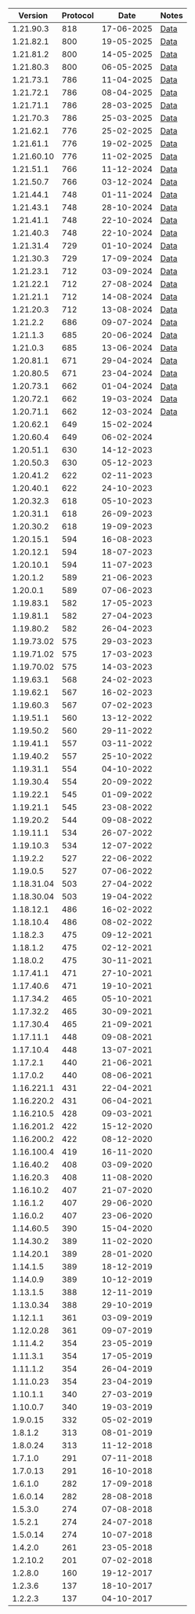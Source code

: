 | Version    | Protocol | Date       | Notes                         |
|------------|----------|------------|-------------------------------|
| 1.21.90.3  | 818      | 17-06-2025 | [Data](../preview/1.21.90.28) |
| 1.21.82.1  | 800      | 19-05-2025 | [Data](../preview/1.21.80.28) |
| 1.21.81.2  | 800      | 14-05-2025 | [Data](../preview/1.21.80.28) |
| 1.21.80.3  | 800      | 06-05-2025 | [Data](../preview/1.21.80.28) |
| 1.21.73.1  | 786      | 11-04-2025 | [Data](../preview/1.21.70.26) |
| 1.21.72.1  | 786      | 08-04-2025 | [Data](../preview/1.21.70.26) |
| 1.21.71.1  | 786      | 28-03-2025 | [Data](../preview/1.21.70.26) |
| 1.21.70.3  | 786      | 25-03-2025 | [Data](../preview/1.21.70.26) |
| 1.21.62.1  | 776      | 25-02-2025 | [Data](../preview/1.21.60.27) |
| 1.21.61.1  | 776      | 19-02-2025 | [Data](../preview/1.21.60.27) |
| 1.21.60.10 | 776      | 11-02-2025 | [Data](../preview/1.21.60.27) |
| 1.21.51.1  | 766      | 11-12-2024 | [Data](../preview/1.21.50.29) |
| 1.21.50.7  | 766      | 03-12-2024 | [Data](../preview/1.21.50.29) |
| 1.21.44.1  | 748      | 01-11-2024 | [Data](../preview/1.21.40.25) |
| 1.21.43.1  | 748      | 28-10-2024 | [Data](../preview/1.21.40.25) |
| 1.21.41.1  | 748      | 22-10-2024 | [Data](../preview/1.21.40.25) |
| 1.21.40.3  | 748      | 22-10-2024 | [Data](../preview/1.21.40.25) |
| 1.21.31.4  | 729      | 01-10-2024 | [Data](../preview/1.21.30.25) |
| 1.21.30.3  | 729      | 17-09-2024 | [Data](../preview/1.21.30.25) |
| 1.21.23.1  | 712      | 03-09-2024 | [Data](../preview/1.21.20.22) |
| 1.21.22.1  | 712      | 27-08-2024 | [Data](../preview/1.21.20.22) |
| 1.21.21.1  | 712      | 14-08-2024 | [Data](../preview/1.21.20.22) |
| 1.21.20.3  | 712      | 13-08-2024 | [Data](../preview/1.21.20.22) |
| 1.21.2.2   | 686      | 09-07-2024 | [Data](../preview/1.21.0.26)  |
| 1.21.1.3   | 685      | 20-06-2024 | [Data](../preview/1.21.0.26)  |
| 1.21.0.3   | 685      | 13-06-2024 | [Data](../preview/1.21.0.26)  |
| 1.20.81.1  | 671      | 29-04-2024 | [Data](../preview/1.20.80.23) |
| 1.20.80.5  | 671      | 23-04-2024 | [Data](../preview/1.20.80.23) |
| 1.20.73.1  | 662      | 01-04-2024 | [Data](../preview/1.20.70.24) |
| 1.20.72.1  | 662      | 19-03-2024 | [Data](../preview/1.20.70.24) |
| 1.20.71.1  | 662      | 12-03-2024 | [Data](../preview/1.20.70.24) |
| 1.20.62.1  | 649      | 15-02-2024 |                               |
| 1.20.60.4  | 649      | 06-02-2024 |                               |
| 1.20.51.1  | 630      | 14-12-2023 |                               |
| 1.20.50.3  | 630      | 05-12-2023 |                               |
| 1.20.41.2  | 622      | 02-11-2023 |                               |
| 1.20.40.1  | 622      | 24-10-2023 |                               |
| 1.20.32.3  | 618      | 05-10-2023 |                               |
| 1.20.31.1  | 618      | 26-09-2023 |                               |
| 1.20.30.2  | 618      | 19-09-2023 |                               |
| 1.20.15.1  | 594      | 16-08-2023 |                               |
| 1.20.12.1  | 594      | 18-07-2023 |                               |
| 1.20.10.1  | 594      | 11-07-2023 |                               |
| 1.20.1.2   | 589      | 21-06-2023 |                               |
| 1.20.0.1   | 589      | 07-06-2023 |                               |
| 1.19.83.1  | 582      | 17-05-2023 |                               |
| 1.19.81.1  | 582      | 27-04-2023 |                               |
| 1.19.80.2  | 582      | 26-04-2023 |                               |
| 1.19.73.02 | 575      | 29-03-2023 |                               |
| 1.19.71.02 | 575      | 17-03-2023 |                               |
| 1.19.70.02 | 575      | 14-03-2023 |                               |
| 1.19.63.1  | 568      | 24-02-2023 |                               |
| 1.19.62.1  | 567      | 16-02-2023 |                               |
| 1.19.60.3  | 567      | 07-02-2023 |                               |
| 1.19.51.1  | 560      | 13-12-2022 |                               |
| 1.19.50.2  | 560      | 29-11-2022 |                               |
| 1.19.41.1  | 557      | 03-11-2022 |                               |
| 1.19.40.2  | 557      | 25-10-2022 |                               |
| 1.19.31.1  | 554      | 04-10-2022 |                               |
| 1.19.30.4  | 554      | 20-09-2022 |                               |
| 1.19.22.1  | 545      | 01-09-2022 |                               |
| 1.19.21.1  | 545      | 23-08-2022 |                               |
| 1.19.20.2  | 544      | 09-08-2022 |                               |
| 1.19.11.1  | 534      | 26-07-2022 |                               |
| 1.19.10.3  | 534      | 12-07-2022 |                               |
| 1.19.2.2   | 527      | 22-06-2022 |                               |
| 1.19.0.5   | 527      | 07-06-2022 |                               |
| 1.18.31.04 | 503      | 27-04-2022 |                               |
| 1.18.30.04 | 503      | 19-04-2022 |                               |
| 1.18.12.1  | 486      | 16-02-2022 |                               |
| 1.18.10.4  | 486      | 08-02-2022 |                               |
| 1.18.2.3   | 475      | 09-12-2021 |                               |
| 1.18.1.2   | 475      | 02-12-2021 |                               |
| 1.18.0.2   | 475      | 30-11-2021 |                               |
| 1.17.41.1  | 471      | 27-10-2021 |                               |
| 1.17.40.6  | 471      | 19-10-2021 |                               |
| 1.17.34.2  | 465      | 05-10-2021 |                               |
| 1.17.32.2  | 465      | 30-09-2021 |                               |
| 1.17.30.4  | 465      | 21-09-2021 |                               |
| 1.17.11.1  | 448      | 09-08-2021 |                               |
| 1.17.10.4  | 448      | 13-07-2021 |                               |
| 1.17.2.1   | 440      | 21-06-2021 |                               |
| 1.17.0.2   | 440      | 08-06-2021 |                               |
| 1.16.221.1 | 431      | 22-04-2021 |                               |
| 1.16.220.2 | 431      | 06-04-2021 |                               |
| 1.16.210.5 | 428      | 09-03-2021 |                               |
| 1.16.201.2 | 422      | 15-12-2020 |                               |
| 1.16.200.2 | 422      | 08-12-2020 |                               |
| 1.16.100.4 | 419      | 16-11-2020 |                               |
| 1.16.40.2  | 408      | 03-09-2020 |                               |
| 1.16.20.3  | 408      | 11-08-2020 |                               |
| 1.16.10.2  | 407      | 21-07-2020 |                               |
| 1.16.1.2   | 407      | 29-06-2020 |                               |
| 1.16.0.2   | 407      | 23-06-2020 |                               |
| 1.14.60.5  | 390      | 15-04-2020 |                               |
| 1.14.30.2  | 389      | 11-02-2020 |                               |
| 1.14.20.1  | 389      | 28-01-2020 |                               |
| 1.14.1.5   | 389      | 18-12-2019 |                               |
| 1.14.0.9   | 389      | 10-12-2019 |                               |
| 1.13.1.5   | 388      | 12-11-2019 |                               |
| 1.13.0.34  | 388      | 29-10-2019 |                               |
| 1.12.1.1   | 361      | 03-09-2019 |                               |
| 1.12.0.28  | 361      | 09-07-2019 |                               |
| 1.11.4.2   | 354      | 23-05-2019 |                               |
| 1.11.3.1   | 354      | 17-05-2019 |                               |
| 1.11.1.2   | 354      | 26-04-2019 |                               |
| 1.11.0.23  | 354      | 23-04-2019 |                               |
| 1.10.1.1   | 340      | 27-03-2019 |                               |
| 1.10.0.7   | 340      | 19-03-2019 |                               |
| 1.9.0.15   | 332      | 05-02-2019 |                               |
| 1.8.1.2    | 313      | 08-01-2019 |                               |
| 1.8.0.24   | 313      | 11-12-2018 |                               |
| 1.7.1.0    | 291      | 07-11-2018 |                               |
| 1.7.0.13   | 291      | 16-10-2018 |                               |
| 1.6.1.0    | 282      | 17-09-2018 |                               |
| 1.6.0.14   | 282      | 28-08-2018 |                               |
| 1.5.3.0    | 274      | 07-08-2018 |                               |
| 1.5.2.1    | 274      | 24-07-2018 |                               |
| 1.5.0.14   | 274      | 10-07-2018 |                               |
| 1.4.2.0    | 261      | 23-05-2018 |                               |
| 1.2.10.2   | 201      | 07-02-2018 |                               |
| 1.2.8.0    | 160      | 19-12-2017 |                               |
| 1.2.3.6    | 137      | 18-10-2017 |                               |
| 1.2.2.3    | 137      | 04-10-2017 |                               |
